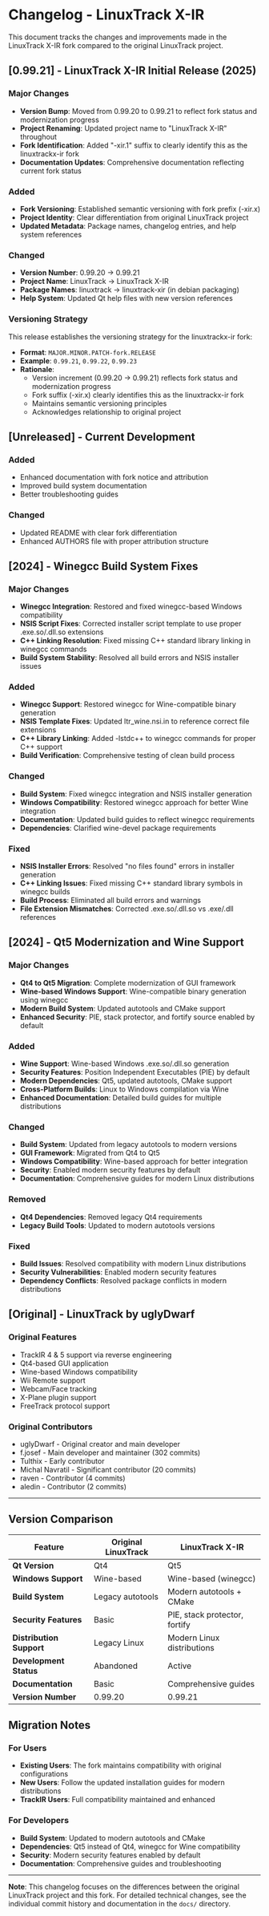 # Changelog - LinuxTrack X-IR

This document tracks the changes and improvements made in the LinuxTrack X-IR fork compared to the original LinuxTrack project.

## [0.99.21] - LinuxTrack X-IR Initial Release (2025)

### Major Changes
- **Version Bump**: Moved from 0.99.20 to 0.99.21 to reflect fork status and modernization progress
- **Project Renaming**: Updated project name to "LinuxTrack X-IR" throughout
- **Fork Identification**: Added "-xir.1" suffix to clearly identify this as the linuxtrackx-ir fork
- **Documentation Updates**: Comprehensive documentation reflecting current fork status

### Added
- **Fork Versioning**: Established semantic versioning with fork prefix (-xir.x)
- **Project Identity**: Clear differentiation from original LinuxTrack project
- **Updated Metadata**: Package names, changelog entries, and help system references

### Changed
- **Version Number**: 0.99.20 → 0.99.21
- **Project Name**: LinuxTrack → LinuxTrack X-IR
- **Package Names**: linuxtrack → linuxtrack-xir (in debian packaging)
- **Help System**: Updated Qt help files with new version references

### Versioning Strategy
This release establishes the versioning strategy for the linuxtrackx-ir fork:
- **Format**: `MAJOR.MINOR.PATCH-fork.RELEASE`
- **Example**: `0.99.21`, `0.99.22`, `0.99.23`
- **Rationale**: 
  - Version increment (0.99.20 → 0.99.21) reflects fork status and modernization progress
  - Fork suffix (-xir.x) clearly identifies this as the linuxtrackx-ir fork
  - Maintains semantic versioning principles
  - Acknowledges relationship to original project

## [Unreleased] - Current Development

### Added
- Enhanced documentation with fork notice and attribution
- Improved build system documentation
- Better troubleshooting guides

### Changed
- Updated README with clear fork differentiation
- Enhanced AUTHORS file with proper attribution structure

## [2024] - Winegcc Build System Fixes

### Major Changes
- **Winegcc Integration**: Restored and fixed winegcc-based Windows compatibility
- **NSIS Script Fixes**: Corrected installer script template to use proper .exe.so/.dll.so extensions
- **C++ Linking Resolution**: Fixed missing C++ standard library linking in winegcc commands
- **Build System Stability**: Resolved all build errors and NSIS installer issues

### Added
- **Winegcc Support**: Restored winegcc for Wine-compatible binary generation
- **NSIS Template Fixes**: Updated ltr_wine.nsi.in to reference correct file extensions
- **C++ Library Linking**: Added -lstdc++ to winegcc commands for proper C++ support
- **Build Verification**: Comprehensive testing of clean build process

### Changed
- **Build System**: Fixed winegcc integration and NSIS installer generation
- **Windows Compatibility**: Restored winegcc approach for better Wine integration
- **Documentation**: Updated build guides to reflect winegcc requirements
- **Dependencies**: Clarified wine-devel package requirements

### Fixed
- **NSIS Installer Errors**: Resolved "no files found" errors in installer generation
- **C++ Linking Issues**: Fixed missing C++ standard library symbols in winegcc builds
- **Build Process**: Eliminated all build errors and warnings
- **File Extension Mismatches**: Corrected .exe.so/.dll.so vs .exe/.dll references

## [2024] - Qt5 Modernization and Wine Support

### Major Changes
- **Qt4 to Qt5 Migration**: Complete modernization of GUI framework
- **Wine-based Windows Support**: Wine-compatible binary generation using winegcc
- **Modern Build System**: Updated autotools and CMake support
- **Enhanced Security**: PIE, stack protector, and fortify source enabled by default

### Added
- **Wine Support**: Wine-based Windows .exe.so/.dll.so generation
- **Security Features**: Position Independent Executables (PIE) by default
- **Modern Dependencies**: Qt5, updated autotools, CMake support
- **Cross-Platform Builds**: Linux to Windows compilation via Wine
- **Enhanced Documentation**: Detailed build guides for multiple distributions

### Changed
- **Build System**: Updated from legacy autotools to modern versions
- **GUI Framework**: Migrated from Qt4 to Qt5
- **Windows Compatibility**: Wine-based approach for better integration
- **Security**: Enabled modern security features by default
- **Documentation**: Comprehensive guides for modern Linux distributions

### Removed
- **Qt4 Dependencies**: Removed legacy Qt4 requirements
- **Legacy Build Tools**: Updated to modern autotools versions

### Fixed
- **Build Issues**: Resolved compatibility with modern Linux distributions
- **Security Vulnerabilities**: Enabled modern security features
- **Dependency Conflicts**: Resolved package conflicts in modern distributions

## [Original] - LinuxTrack by uglyDwarf

### Original Features
- TrackIR 4 & 5 support via reverse engineering
- Qt4-based GUI application
- Wine-based Windows compatibility
- Wii Remote support
- Webcam/Face tracking
- X-Plane plugin support
- FreeTrack protocol support

### Original Contributors
- uglyDwarf - Original creator and main developer
- f.josef - Main developer and maintainer (302 commits)
- Tulthix - Early contributor
- Michal Navratil - Significant contributor (20 commits)
- raven - Contributor (4 commits)
- aledin - Contributor (2 commits)

---

## Version Comparison

| Feature | Original LinuxTrack | LinuxTrack X-IR |
|---------|-------------------|-----------------|
| **Qt Version** | Qt4 | Qt5 |
| **Windows Support** | Wine-based | Wine-based (winegcc) |
| **Build System** | Legacy autotools | Modern autotools + CMake |
| **Security Features** | Basic | PIE, stack protector, fortify |
| **Distribution Support** | Legacy Linux | Modern Linux distributions |
| **Development Status** | Abandoned | Active |
| **Documentation** | Basic | Comprehensive guides |
| **Version Number** | 0.99.20 | 0.99.21 |

## Migration Notes

### For Users
- **Existing Users**: The fork maintains compatibility with original configurations
- **New Users**: Follow the updated installation guides for modern distributions
- **TrackIR Users**: Full compatibility maintained and enhanced

### For Developers
- **Build System**: Updated to modern autotools and CMake
- **Dependencies**: Qt5 instead of Qt4, winegcc for Wine compatibility
- **Security**: Modern security features enabled by default
- **Documentation**: Comprehensive guides and troubleshooting

---

**Note**: This changelog focuses on the differences between the original LinuxTrack project and this fork. For detailed technical changes, see the individual commit history and documentation in the `docs/` directory. 